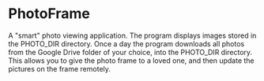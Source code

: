 # PhotoFrame
A "smart" photo viewing application.
The program displays images stored in the PHOTO_DIR directory. Once a day the program downloads all photos from the Google Drive folder of your choice, into the PHOTO_DIR directory. This allows you to give the photo frame to a loved one, and then update the pictures on the frame remotely. 
